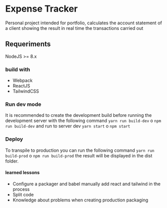 # Expense Tracker

Personal project intended for portfolio, calculates the account statement of a client showing the result in real time the transactions carried out

## Requeriments
NodeJS >= 8.x

### build with
- Webpack 
- ReactJS
- TailwindCSS

### Run dev mode 

It is recommended to create the development build before running the development server
with the following command `yarn run build-dev` o `npm run build-dev` and run to server dev `yarn start` o `npm start`

### Deploy

To transpile to production you can run the following command `yarn run build-prod` o `npm run build-prod` the result will be displayed in the dist folder. 

#### learned lessons
- Configure a packager and babel manually add react and tailwind in the process
- Split code
- Knowledge about problems when creating production packaging